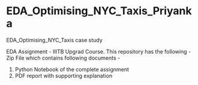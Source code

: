 # EDA_Optimising_NYC_Taxis_Priyanka
EDA_Optimising_NYC_Taxis case study

EDA Assignment - IIITB Upgrad Course. This repository has the following -
Zip File which contains following documents - 
1. Python Notebook of the complete assignment
2. PDF report with supporting explanation
   
